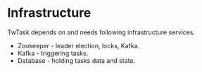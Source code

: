 # Infrastructure

TwTask depends on and needs following infrastructure services.
- Zookeeper - leader election, locks, Kafka.
- Kafka - triggering tasks.
- Database - holding tasks data and state.